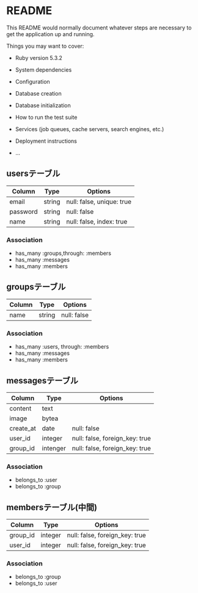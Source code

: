 # README

This README would normally document whatever steps are necessary to get the
application up and running.

Things you may want to cover:

* Ruby version
  5.3.2
* System dependencies

* Configuration

* Database creation

* Database initialization

* How to run the test suite

* Services (job queues, cache servers, search engines, etc.)

* Deployment instructions

* ...

## usersテーブル
|Column|Type|Options|
|------|----|-------|
|email|string|null: false, unique: true|
|password|string|null: false|
|name|string|null: false, index: true|
### Association
- has_many :groups,through: :members
- has_many :messages
- has_many :members

## groupsテーブル
|Column|Type|Options|
|------|----|-------|
|name|string|null: false|
### Association
- has_many :users, through: :members
- has_many :messages
- has_many :members

## messagesテーブル
|Column|Type|Options|
|------|----|-------|
|content|text||
|image|bytea||
|create_at|date|null: false|
|user_id|integer|null: false, foreign_key: true|（投稿者）
|group_id|intenger|null: false, foreign_key: true|
### Association
- belongs_to :user
- belongs_to :group

## membersテーブル(中間)
|Column|Type|Options|
|------|----|-------|
|group_id|integer|null: false, foreign_key: true|
|user_id|integer|null: false, foreign_key: true|
### Association
- belongs_to :group
- belongs_to :user


